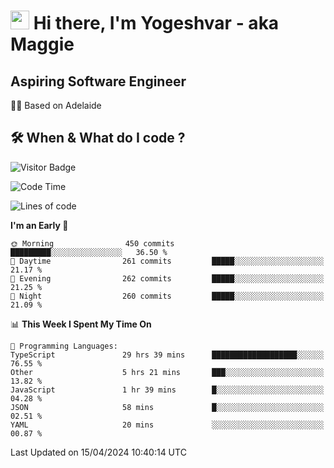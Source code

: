 <h1><img src="https://emojis.slackmojis.com/emojis/images/1531849430/4246/blob-sunglasses.gif?1531849430" width="30"/> Hi there, I'm Yogeshvar - aka Maggie</h1>

## Aspiring Software Engineer
🏂🏻  Based on Adelaide 

## 🛠 When & What do I code ?  

![Visitor Badge](https://visitor-badge.feriirawann.repl.co?username=yogeshvar&repo=yogeshvar&label=Visitors&style=plastic&color=%23457BFF&contentType=svg)

<!--START_SECTION:waka-->
![Code Time](http://img.shields.io/badge/Code%20Time-2%2C869%20hrs%2023%20mins-blue)

![Lines of code](https://img.shields.io/badge/From%20Hello%20World%20I%27ve%20Written-4.2%20million%20lines%20of%20code-blue)

**I'm an Early 🐤** 

```text
🌞 Morning                450 commits         █████████░░░░░░░░░░░░░░░░   36.50 % 
🌆 Daytime                261 commits         █████░░░░░░░░░░░░░░░░░░░░   21.17 % 
🌃 Evening                262 commits         █████░░░░░░░░░░░░░░░░░░░░   21.25 % 
🌙 Night                  260 commits         █████░░░░░░░░░░░░░░░░░░░░   21.09 % 
```


📊 **This Week I Spent My Time On** 

```text
💬 Programming Languages: 
TypeScript               29 hrs 39 mins      ███████████████████░░░░░░   76.55 % 
Other                    5 hrs 21 mins       ███░░░░░░░░░░░░░░░░░░░░░░   13.82 % 
JavaScript               1 hr 39 mins        █░░░░░░░░░░░░░░░░░░░░░░░░   04.28 % 
JSON                     58 mins             █░░░░░░░░░░░░░░░░░░░░░░░░   02.51 % 
YAML                     20 mins             ░░░░░░░░░░░░░░░░░░░░░░░░░   00.87 % 
```


 Last Updated on 15/04/2024 10:40:14 UTC
<!--END_SECTION:waka-->
